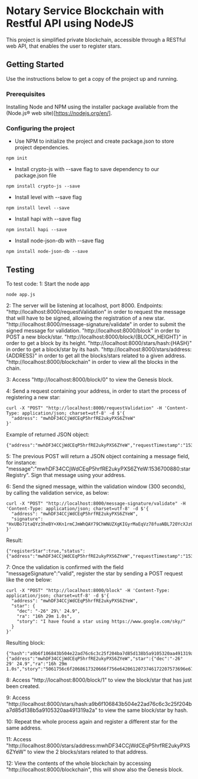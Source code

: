 # Notary Service Blockchain with Restful API using NodeJS

This project is simplified private blockchain, accessible through a RESTful web API,
that enables the user to register stars.

## Getting Started

Use the instructions below to get a copy of the project up and running.

### Prerequisites

Installing Node and NPM using the installer package available from the (Node.js® web site)[https://nodejs.org/en/].

### Configuring the project

- Use NPM to initialize the project and create package.json to store project dependencies.
```
npm init
```
- Install crypto-js with --save flag to save dependency to our package.json file
```
npm install crypto-js --save
```
- Install level with --save flag
```
npm install level --save
```
- Install hapi with --save flag
```
npm install hapi --save
```
- Install node-json-db with --save flag
```
npm install node-json-db --save
```
## Testing

To test code:
1: Start the node app
```
node app.js
```

2: The server will be listening at localhost, port 8000.
   Endpoints:
      "http://localhost:8000/requestValidation" in order to request the message that will have to be signed, allowing the registration of a new star.
      "http://localhost:8000/message-signature/validate" in order to submit the signed message for validation.
      "http://localhost:8000/block" in order to POST a new block/star.
      "http://localhost:8000/block/{BLOCK_HEIGHT}" in order to get a block by its height.
      "http://localhost:8000/stars/hash:{HASH}" in order to get a block/star by its hash.
      "http://localhost:8000/stars/address:{ADDRESS}" in order to get all the blocks/stars related to a given address.
      "http://localhost:8000/blockchain" in order to view all the blocks in the chain.

3: Access "http://localhost:8000/block/0" to view the Genesis block.

4: Send a request containing your address, in order to start the process of registering a new star:
```
curl -X "POST" "http://localhost:8000/requestValidation" -H 'Content-Type: application/json; charset=utf-8' -d $'{
  "address": "mwhDF34CCjWdCEqP5hrfRE2ukyPXS6ZYeW"
}'
```
Example of returned JSON object:
```
{"address":"mwhDF34CCjWdCEqP5hrfRE2ukyPXS6ZYeW","requestTimestamp":"1536716808","message":"mwhDF34CCjWdCEqP5hrfRE2ukyPXS6ZYeW:1536716808:starRegistry","validationWindow":300}
```

5: The previous POST will return a JSON object containing a message field, for instance: "message":"mwhDF34CCjWdCEqP5hrfRE2ukyPXS6ZYeW:1536700880:starRegistry". Sign that message using your address.

6: Send the signed message, within the validation window (300 seconds), by calling the validation service, as below:
```
curl -X "POST" "http://localhost:8000/message-signature/validate" -H 'Content-Type: application/json; charset=utf-8' -d $'{
  "address": "mwhDF34CCjWdCEqP5hrfRE2ukyPXS6ZYeW",
  "signature": "HxUBo71taQYz3heBY+XKn1rmCJmWhQAY79ChWNUZXgKIGyrMaEqVz78fuaNBL720YcXJzQpXAUJuKHI6+n1Eg3o="
}'
```
Result:
```
{"registerStar":true,"status":{"address":"mwhDF34CCjWdCEqP5hrfRE2ukyPXS6ZYeW","requestTimestamp":"1536716808","message":"mwhDF34CCjWdCEqP5hrfRE2ukyPXS6ZYeW:1536716808:starRegistry","validationWindow":260,"messageSignature":"valid"}}
```

7: Once the validation is confirmed with the field "messageSignature":"valid", register the star by sending a POST request like the one below:
```
curl -X "POST" "http://localhost:8000/block" -H 'Content-Type: application/json; charset=utf-8' -d $'{
  "address": "mwhDF34CCjWdCEqP5hrfRE2ukyPXS6ZYeW",
  "star": {                                                                                              
    "dec": "-26° 29\' 24.9",
    "ra": "16h 29m 1.0s",
    "story": "I have found a star using https://www.google.com/sky/"
  }
}'
```
Resulting block:
```
{"hash":"a9b6f106843b504e22ad76c6c3c25f204ba7d85d138b5a9105320aa491319a2a","height":3,"body":{"address":"mwhDF34CCjWdCEqP5hrfRE2ukyPXS6ZYeW","star":{"dec":"-26° 29' 24.9","ra":"16h 29m 1.0s","story":"5061756c6f2068617320666f756e6420612073746172207573696e672068747470733a2f2f7777772e676f6f676c652e636f6d2f736b792f"}},"time":"1536716856","previousBlockHash":"3288a93ab1cc9fa5144a9c0ed43e9196975af26a6f2cbc6b352a2174cf334976"}
```

8: Access "http://localhost:8000/block/1" to view the block/star that has just been created.

9: Access "http://localhost:8000/stars/hash:a9b6f106843b504e22ad76c6c3c25f204ba7d85d138b5a9105320aa491319a2a" to view the same block/star by hash.

10: Repeat the whole process again and register a different star for the same address.

11: Access "http://localhost:8000/stars/address:mwhDF34CCjWdCEqP5hrfRE2ukyPXS6ZYeW" to view the 2 blocks/stars related to that address.

12: View the contents of the whole blockchain by accessing "http://localhost:8000/blockchain", this will show also the Genesis block.
